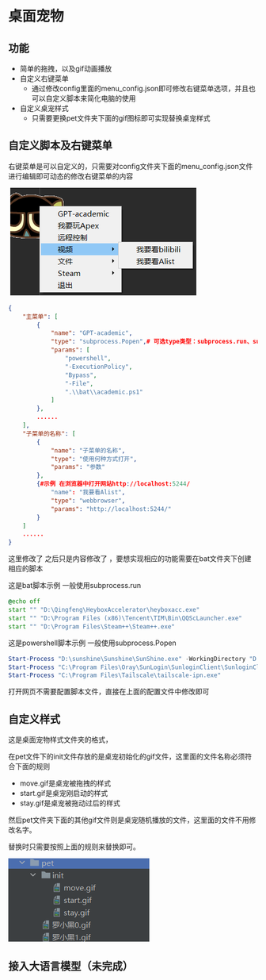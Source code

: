 # 桌面宠物
## 功能

- 简单的拖拽，以及gif动画播放
- 自定义右键菜单
  - 通过修改config里面的menu_config.json即可修改右键菜单选项，并且也可以自定义脚本来简化电脑的使用
- 自定义桌宠样式
  - 只需要更换pet文件夹下面的gif图标即可实现替换桌宠样式

## 自定义脚本及右键菜单

右键菜单是可以自定义的，只需要对config文件夹下面的menu_config.json文件进行编辑即可动态的修改右键菜单的内容

​	![image-20240404140106757](assets/image-20240404140106757.png)

```json
{
    "主菜单": [
        {
            "name": "GPT-academic",
            "type": "subprocess.Popen",# 可选type类型：subprocess.run、subprocess.Popen、webbrowser(打开浏览器)
            "params": [
                "powershell",
                "-ExecutionPolicy",
                "Bypass",
                "-File",
                ".\\bat\\academic.ps1"
            ]
        },
		......
    ],
    "子菜单的名称": [
        {
            "name": "子菜单的名称",
            "type": "使用何种方式打开",
            "params": "参数"
        },
        {#示例 在浏览器中打开网站http://localhost:5244/
            "name": "我要看Alist",
            "type": "webbrowser",
            "params": "http://localhost:5244/"
        }
    ]
    ......
}

```

这里修改了 之后只是内容修改了 ，要想实现相应的功能需要在bat文件夹下创建相应的脚本

这是bat脚本示例 一般使用subprocess.run

```bat
@echo off
start "" "D:\Qingfeng\HeyboxAccelerator\heyboxacc.exe"
start "" "D:\Program Files (x86)\Tencent\TIM\Bin\QQScLauncher.exe"
start "" "D:\Program Files\Steam++\Steam++.exe"
```

这是powershell脚本示例 一般使用subprocess.Popen

```powershell
Start-Process "D:\sunshine\Sunshine\SunShine.exe" -WorkingDirectory "D:\sunshine\Sunshine"
Start-Process "C:\Program Files\Oray\SunLogin\SunloginClient\SunloginClient.exe"
Start-Process "C:\Program Files\Tailscale\tailscale-ipn.exe"
```

打开网页不需要配置脚本文件，直接在上面的配置文件中修改即可

## 自定义样式

这是桌面宠物样式文件夹的格式，

在pet文件下的init文件存放的是桌宠初始化的gif文件，这里面的文件名称必须符合下面的规则

- move.gif是桌宠被拖拽的样式
- start.gif是桌宠刚启动的样式
- stay.gif是桌宠被拖动过后的样式

然后pet文件夹下面的其他gif文件则是桌宠随机播放的文件，这里面的文件不用修改名字。

替换时只需要按照上面的规则来替换即可。

![image-20240404140504157](assets/image-20240404140504157.png)



## 接入大语言模型（未完成）
